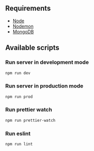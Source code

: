 ## Requirements
* [Node](https://nodejs.org/)
* [Nodemon](https://nodemon.io/)
* [MongoDB](https://www.mongodb.com/)

## Available scripts
### Run server in development mode
```sh
npm run dev
```

### Run server in production mode
```sh
npm run prod
```

### Run prettier watch
```sh
npm run prettier-watch
```

### Run eslint
```sh
npm run lint
```
